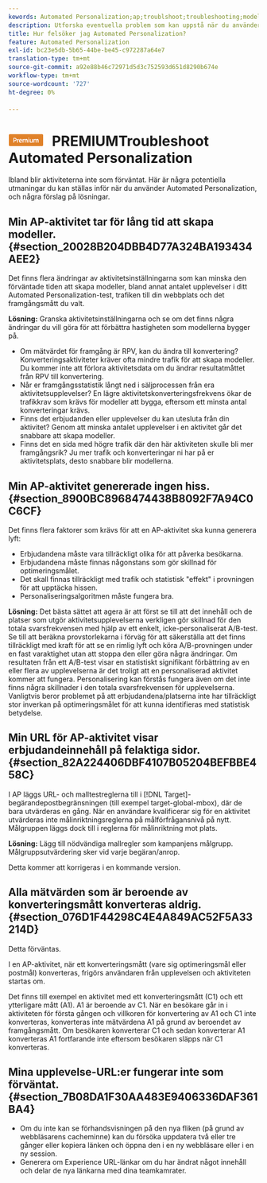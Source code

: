 ```yaml
---
kewords: Automated Personalization;ap;troublshoot;troubleshooting;model;lift
description: Utforska eventuella problem som kan uppstå när du använder Automated Personalization (AP)-aktiviteter i Adobe Target, tillsammans med förslag på lösningar.
title: Hur felsöker jag Automated Personalization?
feature: Automated Personalization
exl-id: bc23e5db-5b65-44be-be45-c972287a64e7
translation-type: tm+mt
source-git-commit: a92e88b46c72971d5d3c752593d651d8290b674e
workflow-type: tm+mt
source-wordcount: '727'
ht-degree: 0%

---
```


# ![](/help/assets/premium.png) PREMIUMTroubleshoot Automated Personalization

Ibland blir aktiviteterna inte som förväntat. Här är några potentiella utmaningar du kan ställas inför när du använder Automated Personalization, och några förslag på lösningar.

## Min AP-aktivitet tar för lång tid att skapa modeller. {#section_20028B204DBB4D77A324BA193434AEE2}

Det finns flera ändringar av aktivitetsinställningarna som kan minska den förväntade tiden att skapa modeller, bland annat antalet upplevelser i ditt Automated Personalization-test, trafiken till din webbplats och det framgångsmått du valt.

**Lösning:** Granska aktivitetsinställningarna och se om det finns några ändringar du vill göra för att förbättra hastigheten som modellerna bygger på.

* Om mätvärdet för framgång är RPV, kan du ändra till konvertering? Konverteringsaktiviteter kräver ofta mindre trafik för att skapa modeller. Du kommer inte att förlora aktivitetsdata om du ändrar resultatmåttet från RPV till konvertering.
* Når er framgångsstatistik långt ned i säljprocessen från era aktivitetsupplevelser? En lägre aktivitetskonverteringsfrekvens ökar de trafikkrav som krävs för modeller att bygga, eftersom ett minsta antal konverteringar krävs.
* Finns det erbjudanden eller upplevelser du kan utesluta från din aktivitet? Genom att minska antalet upplevelser i en aktivitet går det snabbare att skapa modeller.
* Finns det en sida med högre trafik där den här aktiviteten skulle bli mer framgångsrik? Ju mer trafik och konverteringar ni har på er aktivitetsplats, desto snabbare blir modellerna.

## Min AP-aktivitet genererade ingen hiss. {#section_8900BC8968474438B8092F7A94C0C6CF}

Det finns flera faktorer som krävs för att en AP-aktivitet ska kunna generera lyft:

* Erbjudandena måste vara tillräckligt olika för att påverka besökarna.
* Erbjudandena måste finnas någonstans som gör skillnad för optimeringsmålet.
* Det skall finnas tillräckligt med trafik och statistisk &quot;effekt&quot; i provningen för att upptäcka hissen.
* Personaliseringsalgoritmen måste fungera bra.

**Lösning:** Det bästa sättet att agera är att först se till att det innehåll och de platser som utgör aktivitetsupplevelserna verkligen gör skillnad för den totala svarsfrekvensen med hjälp av ett enkelt, icke-personaliserat A/B-test. Se till att beräkna provstorlekarna i förväg för att säkerställa att det finns tillräckligt med kraft för att se en rimlig lyft och köra A/B-provningen under en fast varaktighet utan att stoppa den eller göra några ändringar. Om resultaten från ett A/B-test visar en statistiskt signifikant förbättring av en eller flera av upplevelserna är det troligt att en personaliserad aktivitet kommer att fungera. Personalisering kan förstås fungera även om det inte finns några skillnader i den totala svarsfrekvensen för upplevelserna. Vanligtvis beror problemet på att erbjudandena/platserna inte har tillräckligt stor inverkan på optimeringsmålet för att kunna identifieras med statistisk betydelse.

## Min URL för AP-aktivitet visar erbjudandeinnehåll på felaktiga sidor. {#section_82A224406DBF4107B05204BEFBBE458C}

I AP läggs URL- och malltestreglerna till i [!DNL Target]-begärandepostbegränsningen (till exempel target-global-mbox), där de bara utvärderas en gång. När en användare kvalificerar sig för en aktivitet utvärderas inte målinriktningsreglerna på målförfrågansnivå på nytt. Målgruppen läggs dock till i reglerna för målinriktning mot plats.

**Lösning:** Lägg till nödvändiga mallregler som kampanjens målgrupp. Målgruppsutvärdering sker vid varje begäran/anrop.

Detta kommer att korrigeras i en kommande version.

## Alla mätvärden som är beroende av konverteringsmått konverteras aldrig. {#section_076D1F44298C4E4A849AC52F5A33214D}

Detta förväntas.

I en AP-aktivitet, när ett konverteringsmått (vare sig optimeringsmål eller postmål) konverteras, frigörs användaren från upplevelsen och aktiviteten startas om.

Det finns till exempel en aktivitet med ett konverteringsmått (C1) och ett ytterligare mått (A1). A1 är beroende av C1. När en besökare går in i aktiviteten för första gången och villkoren för konvertering av A1 och C1 inte konverteras, konverteras inte mätvärdena A1 på grund av beroendet av framgångsmått. Om besökaren konverterar C1 och sedan konverterar A1 konverteras A1 fortfarande inte eftersom besökaren släpps när C1 konverteras.

## Mina upplevelse-URL:er fungerar inte som förväntat. {#section_7B08DA1F30AA483E9406336DAF361BA4}

* Om du inte kan se förhandsvisningen på den nya fliken (på grund av webbläsarens cacheminne) kan du försöka uppdatera två eller tre gånger eller kopiera länken och öppna den i en ny webbläsare eller i en ny session.
* Generera om Experience URL-länkar om du har ändrat något innehåll och delar de nya länkarna med dina teamkamrater.
